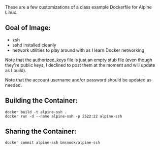 These are a few customizations of a class example Dockerfile for Alpine Linux.

## Goal of Image:
* zsh  
* sshd installed cleanly  
* network utilities to play around with as I learn Docker networking  

Note that the authorized_keys file is just an empty stub file (even though they're public keys, I declined to post them at the moment and will update as I build).

Note that the account username and/or password should be updated as needed.

## Building the Container:
`docker build -t alpine-ssh .`  
`docker run -d --name alpine-ssh -p 2522:22 alpine-ssh`  

## Sharing the Container:
`docker commit alpine-ssh bmsnook/alpine-ssh`  

